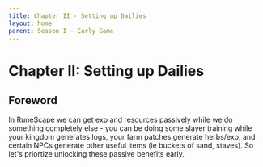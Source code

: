 ```yaml
---
title: Chapter II - Setting up Dailies
layout: home
parent: Season I - Early Game
---
```


# Chapter II: Setting up Dailies

## Foreword

In RuneScape we can get exp and resources passively while we do something completely else - you can be doing some slayer training while your kingdom generates logs, your farm patches generate herbs/exp, and certain NPCs generate other useful items (ie buckets of sand, staves). So let's priortize unlocking these passive benefits early. 